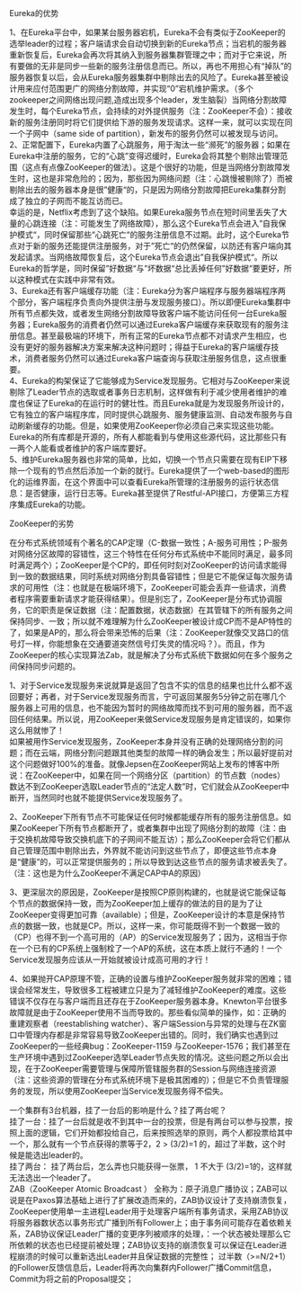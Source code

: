 Eureka的优势

1、在Eureka平台中，如果某台服务器宕机，Eureka不会有类似于ZooKeeper的选举leader的过程；客户端请求会自动切换到新的Eureka节点；当宕机的服务器重新恢复后，Eureka会再次将其纳入到服务器集群管理之中；而对于它来说，所有要做的无非是同步一些新的服务注册信息而已。所以，再也不用担心有“掉队”的服务器恢复以后，会从Eureka服务器集群中剔除出去的风险了。Eureka甚至被设计用来应付范围更广的网络分割故障，并实现“0”宕机维护需求。（多个zookeeper之间网络出现问题,造成出现多个leader，发生脑裂）当网络分割故障发生时，每个Eureka节点，会持续的对外提供服务（注：ZooKeeper不会）：接收新的服务注册同时将它们提供给下游的服务发现请求。这样一来，就可以实现在同一个子网中（same side of partition），新发布的服务仍然可以被发现与访问。 
2、正常配置下，Eureka内置了心跳服务，用于淘汰一些“濒死”的服务器；如果在Eureka中注册的服务，它的“心跳”变得迟缓时，Eureka会将其整个剔除出管理范围（这点有点像ZooKeeper的做法）。这是个很好的功能，但是当网络分割故障发生时，这也是非常危险的；因为，那些因为网络问题（注：心跳慢被剔除了）而被剔除出去的服务器本身是很”健康“的，只是因为网络分割故障把Eureka集群分割成了独立的子网而不能互访而已。  
幸运的是，Netflix考虑到了这个缺陷。如果Eureka服务节点在短时间里丢失了大量的心跳连接（注：可能发生了网络故障），那么这个Eureka节点会进入”自我保护模式“，同时保留那些“心跳死亡“的服务注册信息不过期。此时，这个Eureka节点对于新的服务还能提供注册服务，对于”死亡“的仍然保留，以防还有客户端向其发起请求。当网络故障恢复后，这个Eureka节点会退出”自我保护模式“。所以Eureka的哲学是，同时保留”好数据“与”坏数据“总比丢掉任何”好数据“要更好，所以这种模式在实践中非常有效。  
3、Eureka还有客户端缓存功能（注：Eureka分为客户端程序与服务器端程序两个部分，客户端程序负责向外提供注册与发现服务接口）。所以即便Eureka集群中所有节点都失效，或者发生网络分割故障导致客户端不能访问任何一台Eureka服务器；Eureka服务的消费者仍然可以通过Eureka客户端缓存来获取现有的服务注册信息。甚至最极端的环境下，所有正常的Eureka节点都不对请求产生相应，也没有更好的服务器解决方案来解决这种问题时；得益于Eureka的客户端缓存技术，消费者服务仍然可以通过Eureka客户端查询与获取注册服务信息，这点很重要。   
4、Eureka的构架保证了它能够成为Service发现服务。它相对与ZooKeeper来说剔除了Leader节点的选取或者事务日志机制，这样做有利于减少使用者维护的难度也保证了Eureka的在运行时的健壮性。而且Eureka就是为发现服务所设计的，它有独立的客户端程序库，同时提供心跳服务、服务健康监测、自动发布服务与自动刷新缓存的功能。但是，如果使用ZooKeeper你必须自己来实现这些功能。Eureka的所有库都是开源的，所有人都能看到与使用这些源代码，这比那些只有一两个人能看或者维护的客户端库要好。   
5、维护Eureka服务器也非常的简单，比如，切换一个节点只需要在现有EIP下移除一个现有的节点然后添加一个新的就行。Eureka提供了一个web-based的图形化的运维界面，在这个界面中可以查看Eureka所管理的注册服务的运行状态信息：是否健康，运行日志等。Eureka甚至提供了Restful-API接口，方便第三方程序集成Eureka的功能。  
   
ZooKeeper的劣势

   在分布式系统领域有个著名的CAP定理（C-数据一致性；A-服务可用性；P-服务对网络分区故障的容错性，这三个特性在任何分布式系统中不能同时满足，最多同时满足两个）；ZooKeeper是个CP的，即任何时刻对ZooKeeper的访问请求能得到一致的数据结果，同时系统对网络分割具备容错性；但是它不能保证每次服务请求的可用性（注：也就是在极端环境下，ZooKeeper可能会丢弃一些请求，消费者程序需要重新请求才能获得结果）。但是别忘了，ZooKeeper是分布式协调服务，它的职责是保证数据（注：配置数据，状态数据）在其管辖下的所有服务之间保持同步、一致；所以就不难理解为什么ZooKeeper被设计成CP而不是AP特性的了，如果是AP的，那么将会带来恐怖的后果（注：ZooKeeper就像交叉路口的信号灯一样，你能想象在交通要道突然信号灯失灵的情况吗？）。而且，作为ZooKeeper的核心实现算法Zab，就是解决了分布式系统下数据如何在多个服务之间保持同步问题的。  
  
1、对于Service发现服务来说就算是返回了包含不实的信息的结果也比什么都不返回要好；再者，对于Service发现服务而言，宁可返回某服务5分钟之前在哪几个服务器上可用的信息，也不能因为暂时的网络故障而找不到可用的服务器，而不返回任何结果。所以说，用ZooKeeper来做Service发现服务是肯定错误的，如果你这么用就惨了！  
   如果被用作Service发现服务，ZooKeeper本身并没有正确的处理网络分割的问题；而在云端，网络分割问题跟其他类型的故障一样的确会发生；所以最好提前对这个问题做好100%的准备。就像Jepsen在ZooKeeper网站上发布的博客中所说：在ZooKeeper中，如果在同一个网络分区（partition）的节点数（nodes）数达不到ZooKeeper选取Leader节点的“法定人数”时，它们就会从ZooKeeper中断开，当然同时也就不能提供Service发现服务了。  

2、ZooKeeper下所有节点不可能保证任何时候都能缓存所有的服务注册信息。如果ZooKeeper下所有节点都断开了，或者集群中出现了网络分割的故障（注：由于交换机故障导致交换机底下的子网间不能互访）；那么ZooKeeper会将它们都从自己管理范围中剔除出去，外界就不能访问到这些节点了，即便这些节点本身是“健康”的，可以正常提供服务的；所以导致到达这些节点的服务请求被丢失了。（注：这也是为什么ZooKeeper不满足CAP中A的原因）  

3、更深层次的原因是，ZooKeeper是按照CP原则构建的，也就是说它能保证每个节点的数据保持一致，而为ZooKeeper加上缓存的做法的目的是为了让ZooKeeper变得更加可靠（available）；但是，ZooKeeper设计的本意是保持节点的数据一致，也就是CP。所以，这样一来，你可能既得不到一个数据一致的（CP）也得不到一个高可用的（AP）的Service发现服务了；因为，这相当于你在一个已有的CP系统上强制栓了一个AP的系统，这在本质上就行不通的！一个Service发现服务应该从一开始就被设计成高可用的才行！  

4、如果抛开CAP原理不管，正确的设置与维护ZooKeeper服务就非常的困难；错误会经常发生，导致很多工程被建立只是为了减轻维护ZooKeeper的难度。这些错误不仅存在与客户端而且还存在于ZooKeeper服务器本身。Knewton平台很多故障就是由于ZooKeeper使用不当而导致的。那些看似简单的操作，如：正确的重建观察者（reestablishing watcher）、客户端Session与异常的处理与在ZK窗口中管理内存都是非常容易导致ZooKeeper出错的。同时，我们确实也遇到过ZooKeeper的一些经典bug：ZooKeeper-1159 与ZooKeeper-1576；我们甚至在生产环境中遇到过ZooKeeper选举Leader节点失败的情况。这些问题之所以会出现，在于ZooKeeper需要管理与保障所管辖服务群的Session与网络连接资源（注：这些资源的管理在分布式系统环境下是极其困难的）；但是它不负责管理服务的发现，所以使用ZooKeeper当Service发现服务得不偿失。   
  
一个集群有3台机器，挂了一台后的影响是什么？挂了两台呢？   
挂了一台：挂了一台后就是收不到其中一台的投票，但是有两台可以参与投票，按照上面的逻辑，它们开始都投给自己，后来按照选举的原则，两个人都投票给其中一个，那么就有一个节点获得的票等于2，2 > (3/2)=1 的，超过了半数，这个时候是能选出leader的。  
挂了两台： 挂了两台后，怎么弄也只能获得一张票， 1 不大于 (3/2)=1的，这样就无法选出一个leader了。  
ZAB（ZooKeeper Atomic Broadcast ） 全称为：原子消息广播协议；ZAB可以说是在Paxos算法基础上进行了扩展改造而来的，ZAB协议设计了支持崩溃恢复，ZooKeeper使用单一主进程Leader用于处理客户端所有事务请求，采用ZAB协议将服务器数状态以事务形式广播到所有Follower上；由于事务间可能存在着依赖关系，ZAB协议保证Leader广播的变更序列被顺序的处理，：一个状态被处理那么它所依赖的状态也已经提前被处理；ZAB协议支持的崩溃恢复可以保证在Leader进程崩溃的时候可以重新选出Leader并且保证数据的完整性； 
过半数（>=N/2+1） 的Follower反馈信息后，Leader将再次向集群内Follower广播Commit信息，Commit为将之前的Proposal提交；  
